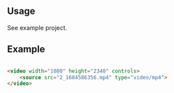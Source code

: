 ## Usage

See example project.

## Example

```html

<video width="1080" height="2340" controls>
    <source src="2_1684586356.mp4" type="video/mp4">
</video>

```

